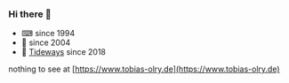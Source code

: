 ### Hi there 👋

* ⌨ since 1994
* 🐘 since 2004
* 🚀 [Tideways](https://www.tideways.com) since 2018

nothing to see at [https://www.tobias-olry.de](https://www.tobias-olry.de)
